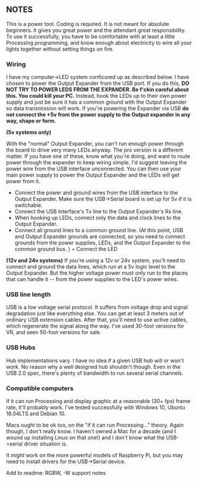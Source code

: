 ## NOTES
This is a power tool. Coding is required. It is not meant for absolute beginners. It gives you great power and the attendant great responsibility. To use it successfully, you have to be comfortable with at least a little Processing programming, and know enough about electricity to wire all your lights together without setting things on fire.  

### Wiring

I have my computer->LED system conficured up as described below.  I have chosen to power the Output Expander from the USB port.  If you do this,
**DO NOT TRY TO POWER LEDS FROM THE EXPANDER. Be f'ckin careful about this. You could kill your PC.**  Instead, hook the LEDs up to their own
power supply and just be sure it has a common ground with the Output Expander so data transmission will work.  If you're
powering the Expander via USB **do not connect the +5v from the power supply to the Output expander in any way, shape or form.**

**(5v systems only)**

With the "normal" Output Expander, you can't run enough power through the board to drive very many LEDs anyway.  The pro version
is a different matter.  If you have one of these, know what you're doing, and want to route power through the expander to keep
wiring simple, I'd suggest leaving the power wire from the USB interface unconnected.  You can then use your main power supply to power the Output Expander and the LEDs will get power from it.

- Connect the power and ground wires from the USB interface to the Output Expander.  Make sure the USB->Serial board is set up for 5v if it is switchable.
- Connect the USB Interface's Tx line to the Output Expander's Rx line.
- When hooking up LEDs, connect only the data and clock lines to the Output Expander.
- Connect all ground lines to a common ground line.  (At this point, USB and Output Expander grounds are connected, so you need to 
connect grounds from the power supplies, LEDs, and the Output Expander to the common ground bus. )
= Connect the LED 

**(12v and 24v systems)**
If you're using a 12v or 24v system, you'll need to connect and ground the data lines, which run at a 5v logic level to the Output
Expander.  But the higher voltage power must only run to the places that can handle it -- from the power supplies to the LED's power wires.

### USB line length
USB is a low voltage serial protocol. It suffers from voltage drop and signal degradation just like everything else. You can get at least 3 meters out of ordinary USB extension cables.  After that, you'll need to use active cables, which regenerate the signal along the way.  I've used 30-foot versions for VR, and seen 50-foot versions for sale.   

### USB Hubs
Hub implementations vary.  I have no idea if a given USB hub will or won't work.  No reason why a well designed hub shouldn't though.  Even in the USB 2.0 spec, there's plenty of bandwidth to run several serial channels.

### Compatible computers
If it can run Processing and display graphic at a reasonable (30+ fps) frame rate, it'll probably work.  I've tested successfully with Windows 10, Ubuntu 18.04LTS and Debian 10.

Macs ought to be ok too, on the "if it can run Processing..." theory.  Again though, I don't really know. I haven't owned a Mac for a decade (and I wound up installing Linux on that one!) and I don't know what the USB->serial driver situation is.  

It *might* work on the more powerful models of Raspberry Pi, but you may need to install drivers for the USB->Serial device.  




Add to readme:
RGBW, -W support notes